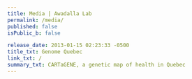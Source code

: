 ```yaml
---
title: Media | Awadalla Lab
permalink: /media/
published: false
isPublic_b: false

release_date: 2013-01-15 02:23:33 -0500
title_txt: Genome Quebec
link_txt: /
summary_txt: CARTaGENE, a genetic map of health in Quebec
---
```

